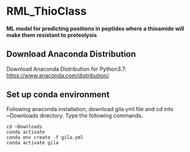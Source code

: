 # RML_ThioClass
#### ML model for predicting positions in peptides where a thioamide will make them resistant to proteolysis

## Download Anaconda Distribution

Download Anaconda Distribution for Python3.7: https://www.anaconda.com/distribution/.

## Set up conda environment

Following anaconda installation, download gila.yml file and cd into ~Downloads directory. Type the following commands.

```
cd ~Downloads
conda activate
conda env create -f gila.yml
conda activate gila
```
